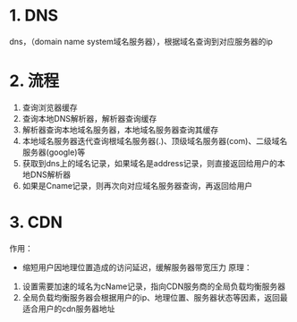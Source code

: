 # 1. DNS
dns，（domain name system域名服务器），根据域名查询到对应服务器的ip

# 2. 流程
1. 查询浏览器缓存
2. 查询本地DNS解析器，解析器查询缓存
3. 解析器查询本地域名服务器，本地域名服务器查询其缓存
4. 本地域名服务器迭代查询根域名服务器(.)、顶级域名服务器(com)、二级域名服务器(google)等
5. 获取到dns上的域名记录，如果域名是address记录，则直接返回给用户的本地DNS解析器
6. 如果是Cname记录，则再次向对应域名服务器查询，再返回给用户

# 3. CDN
作用：
- 缩短用户因地理位置造成的访问延迟，缓解服务器带宽压力
原理：
1. 设置需要加速的域名为cName记录，指向CDN服务商的全局负载均衡服务器
2. 全局负载均衡服务器会根据用户的ip、地理位置、服务器状态等因素，返回最适合用户的cdn服务器地址